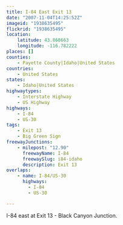 ```yaml
---
title: I-84 East Exit 13
date: "2007-11-04T14:25:52Z"
imageid: "1938635495"
flickrid: "1938635495"
location:
    latitude: 43.868663
    longitude: -116.782222
places: []
counties:
    - Payette County|Idaho|United States
countries:
    - United States
states:
    - Idaho|United States
highwaytypes:
    - Interstate Highway
    - US Highway
highways:
    - I-84
    - US-30
tags:
    - Exit 13
    - Big Green Sign
freewayJunctions:
    - milepost: "12.90"
      freewayName: I-84
      freewaySlug: i84-idaho
      description: Exit 13
overlaps:
    - name: I-84/US-30
      highways:
        - I-84
        - US-30

---
```

I-84 east at Exit 13 - Black Canyon Junction.